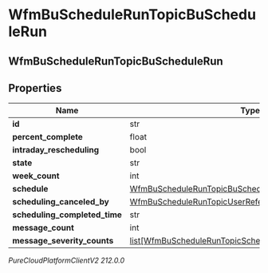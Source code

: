 # WfmBuScheduleRunTopicBuScheduleRun

## WfmBuScheduleRunTopicBuScheduleRun

## Properties

|Name | Type | Description | Notes|
|------------ | ------------- | ------------- | -------------|
| **id** | str |  | [optional] |
| **percent_complete** | float |  | [optional] |
| **intraday_rescheduling** | bool |  | [optional] |
| **state** | str |  | [optional] |
| **week_count** | int |  | [optional] |
| **schedule** | [WfmBuScheduleRunTopicBuScheduleReference](WfmBuScheduleRunTopicBuScheduleReference) |  | [optional] |
| **scheduling_canceled_by** | [WfmBuScheduleRunTopicUserReference](WfmBuScheduleRunTopicUserReference) |  | [optional] |
| **scheduling_completed_time** | str |  | [optional] |
| **message_count** | int |  | [optional] |
| **message_severity_counts** | [list[WfmBuScheduleRunTopicSchedulerMessageSeverityCount]](WfmBuScheduleRunTopicSchedulerMessageSeverityCount) |  | [optional] |



_PureCloudPlatformClientV2 212.0.0_
